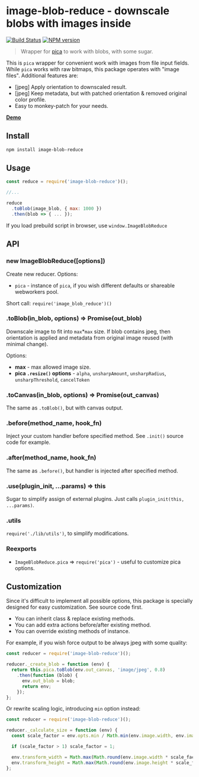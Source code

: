 image-blob-reduce - downscale blobs with images inside
======================================================

[![Build Status](https://travis-ci.org/nodeca/image-blob-reduce.svg?branch=master)](https://travis-ci.org/nodeca/image-blob-reduce)
[![NPM version](https://img.shields.io/npm/v/image-blob-reduce.svg)](https://www.npmjs.org/package/image-blob-reduce)


> Wrapper for [pica](https://github.com/nodeca/pica) to work with blobs, with
> some sugar.

This is `pica` wrapper for convenient work with images from file input fields.
While `pica` works with raw bitmaps, this package operates with "image files".
Additional features are:

- \[jpeg] Apply orientation to downscaled result.
- \[jpeg] Keep metadata, but with patched orientation & removed original color
  profile.
- Easy to monkey-patch for your needs.

**[Demo](https://nodeca.github.io/image-blob-reduce/)**


Install
-------

```sh
npm install image-blob-reduce
```

Usage
-----

```js
const reduce = require('image-blob-reduce')();

//...

reduce
  .toBlob(image_blob, { max: 1000 })
  .then(blob => { ... });
```

If you load prebuild script in browser, use `window.ImageBlobReduce`


API
---

### new ImageBlobReduce([options])

Create new reducer. Options:

- `pica` - instance of `pica`, if you wish different defaults or shareable
  webworkers pool.

Short call: `require('image_blob_reduce')()`


### .toBlob(in_blob, options) => Promise(out_blob)

Downscale image to fit into `max`\*`max` size. If blob contains jpeg, then
orientation is applied and metadata from original image reused (with minimal
change).

Options:

- __max__ - max allowed image size.
- __pica `.resize()` options__ - `alpha`, `unsharpAmount`, `unsharpRadius`,
  `unsharpThreshold`, `cancelToken`


### .toCanvas(in_blob, options) => Promise(out_canvas)

The same as `.toBlob()`, but with canvas output.


### .before(method_name, hook_fn)

Inject your custom handler before specified method. See `.init()` source code
for example.


### .after(method_name, hook_fn)

The same as `.before()`, but handler is injected after specified method.


### .use(plugin_init, ...params) => this

Sugar to simplify assign of external plugins. Just calls
`plugin_init(this, ...params)`.


### .utils

`require('./lib/utils')`, to simplify modifications.


### Reexports 

- `ImageBlobReduce.pica` => `require('pica')` - useful to customize pica options.


## Customization

Since it's difficult to implement all possible options, this package is
specially designed for easy customization. See source code first.

- You can inherit class & replace existing methods.
- You can add extra actions before/after existing method.
- You can override existing methods of instance.

For example, if you wish force output to be always jpeg with some quality:

```js
const reducer = require('image-blob-reduce')();

reducer._create_blob = function (env) {
  return this.pica.toBlob(env.out_canvas, 'image/jpeg', 0.8)
    .then(function (blob) {
      env.out_blob = blob;
      return env;
    });
};
```

Or rewrite scaling logic, introducing `min` option instead:

```js
const reducer = require('image-blob-reduce')();

reducer._calculate_size = function (env) { 
  const scale_factor = env.opts.min / Math.min(env.image.width, env.image.height); 

  if (scale_factor > 1) scale_factor = 1; 

  env.transform_width = Math.max(Math.round(env.image.width * scale_factor), 1); 
  env.transform_height = Math.max(Math.round(env.image.height * scale_factor), 1); 
}; 
```
